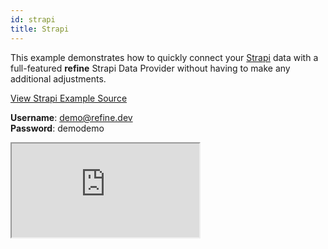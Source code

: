 ```yaml
---
id: strapi
title: Strapi
---
```


This example demonstrates how to quickly connect your [Strapi](https://strapi.io/) data with a full-featured **refine** Strapi Data Provider without having to make any additional adjustments.

[View Strapi Example Source](https://github.com/pankod/refine/tree/master/examples/dataProvider/strapi)

**Username**: demo@refine.dev  
**Password**: demodemo

<iframe src="https://codesandbox.io/embed/github/pankod/refine/tree/master/examples/dataProvider/strapi?autoresize=1&fontsize=14&theme=dark&view=preview"
    style={{width: "100%", height:"80vh", border: "0px", borderRadius: "8px", overflow:"hidden"}}
    title="refine-strapi-example"
    allow="accelerometer; ambient-light-sensor; camera; encrypted-media; geolocation; gyroscope; hid; microphone; midi; payment; usb; vr; xr-spatial-tracking"
    sandbox="allow-forms allow-modals allow-popups allow-presentation allow-same-origin allow-scripts"
></iframe>

